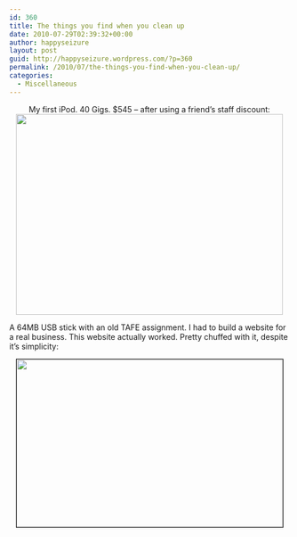 ```yaml
---
id: 360
title: The things you find when you clean up
date: 2010-07-29T02:39:32+00:00
author: happyseizure
layout: post
guid: http://happyseizure.wordpress.com/?p=360
permalink: /2010/07/the-things-you-find-when-you-clean-up/
categories:
  - Miscellaneous
---
```



<p style="text-align:center;">
  My first iPod. 40 Gigs. $545 &#8211; after using a friend&#8217;s staff discount:
  <a href="http://img.photobucket.com/albums/v236/mikezero/IMG_2246.jpg"><img class="aligncenter" title="iPod" src="http://img.photobucket.com/albums/v236/mikezero/IMG_2246.jpg" alt="" width="480" height="360" /></a>
</p>

<p style="text-align:left;">
  A 64MB USB stick with an old TAFE assignment. I had to build a website for a real business. This website actually worked. Pretty chuffed with it, despite it&#8217;s simplicity:
</p>

<p style="text-align:center;">
  <a href="http://img.photobucket.com/albums/v236/mikezero/prototype.jpg"><img class="aligncenter" style="border:1px solid black;" title="blunt website" src="http://img.photobucket.com/albums/v236/mikezero/prototype.jpg" alt="" width="479" height="301" /></a>
</p>
